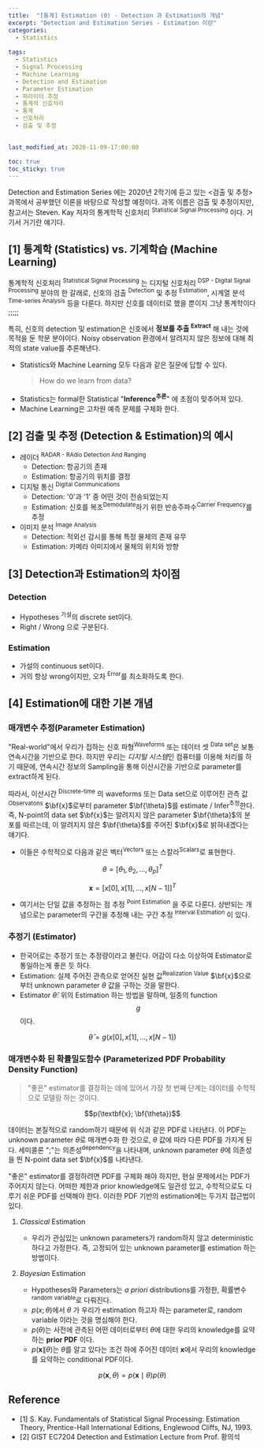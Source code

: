 ```yaml
---
title:  "[통계] Estimation (0) - Detection 과 Estimation의 개념"
excerpt: "Detection and Estimation Series - Estimation 이란"
categories:
  - Statistics
  
tags:
  - Statistics
  - Signal Processing
  - Machine Learning
  - Detection and Estimation
  - Parameter Estimation
  - 파라미터 추정
  - 통계적 신호처리
  - 통계
  - 신호처리
  - 검출 및 추정

  
last_modified_at: 2020-11-09-17:00:00

toc: true
toc_sticky: true
---
```


Detection and Estimation Series 에는 2020년 2학기에 듣고 있는 <검출 및 추정> 과목에서 공부했던 이론을 바탕으로 작성할 예정이다.
과목 이름은 검출 및 추정이지만, 참고서는 Steven. Kay 저자의 통계학적 신호처리 <sup>Statistical Signal Processing</sup> 이다. 거기서 거기란 얘기다.

## [1] 통계학 (Statistics) vs. 기계학습 (Machine Learning)
 통계학적 신호처리 <sup>Statistical Signal Processing</sup> 는 디지털 신호처리 <sup>DSP - Digital Signal Processing</sup> 분야의 한 갈래로, 신호의 검출 <sup>Detection</sup> 및 추정 <sup>Estimation</sup>, 시계열 분석 <sup>Time-series Analysis</sup> 등을 다룬다. 하지만 신호를 데이터로 했을 뿐이지 그냥 통계학이다 ;;;;;
 
 특히, 신호의 detection 및 estimation은 신호에서 **정보를 추출 <sup>Extract</sup>** 해 내는 것에 목적을 둔 학문 분야이다. Noisy observation 환경에서 알려지지 않은 정보에 대해 최적의 state value를 추론해낸다.
 
- Statistics와 Machine Learning 모두 다음과 같은 질문에 답할 수 있다.
	> How do we learn from data?
- Statistics는 formal한 Statistical "**Inference<sup>추론</sup>**" 에 초점이 맞추어져 있다.
- Machine Learning은 고차원 예측 문제를 구체화 한다.

## [2] 검출 및 추정 (Detection & Estimation)의 예시
- 레이더 <sup>RADAR - RAdio Detection And Ranging</sup>
	- Detection: 항공기의 존재
	- Estimation: 항공기의 위치를 결정
- 디지털 통신 <sup>Digital Communications</sup>
	- Detection: '0'과 '1' 중 어떤 것이 전송되었는지
	- Estimation: 신호를 복조<sup>Demodulate</sup>하기 위한 반송주파수<sup>Carrier Frequency</sup>를 추정
- 이미지 분석 <sup>Image Analysis</sup>
	- Detection: 적외선 감시를 통해 특정 물체의 존재 유무
	- Estimation: 카메라 이미지에서 물체의 위치와 방향


## [3] Detection과 Estimation의 차이점
### Detection
- Hypotheses <sup>가설</sup>의 discrete set이다.
- Right / Wrong 으로 구분된다.

### Estimation
- 가설의 continuous set이다.
- 거의 항상 wrong이지만, 오차 <sup>Error</sup>를 최소화하도록 한다.


## [4] Estimation에 대한 기본 개념

### 매개변수 추정(Parameter Estimation)

 "Real-world"에서 우리가 접하는 신호 파형<sup>Waveforms</sup> 또는 데이터 셋 <sup>Data set</sup>은 보통 연속시간을 기반으로 한다. 하지만 우리는 *디지털 시스템*인 컴퓨터를 이용해 처리를 하기 때문에, 연속시간 정보의 Sampling을 통해 이산시간을 기반으로 parameter를 extract하게 된다.
 
 따라서, 이산시간 <sup>Discrete-time</sup> 의 waveforms 또는 Data set으로 이루어진 관측 값 <sup>Observatons</sup> $\bf{x}$로부터 parameter $\bf{\theta}$를 estimate / Infer<sup>추정</sup>한다. 즉, N-point의 data set $\bf{x}$는 알려지지 않은 parameter $\bf{\theta}$의 분포를 따르는데, 이 알려지지 않은 $\bf{\theta}$를 주어진 $\bf{x}$로 밝혀내겠다는 얘기다.

- 이들은 수학적으로 다음과 같은 벡터<sup>Vectors</sup> 또는 스칼라<sup>Scalars</sup>로 표현한다.

$$\theta=[\theta_1, \theta_2, ..., \theta_p ]^T$$

$$\textbf{x} = [ x[0], x[1], ... , x[N-1] ]^T$$

- 여기서는 단일 값을 추정하는 점 추정 <sup>Point Estimation</sup> 을 주로 다룬다. 상반되는 개념으로는 parameter의 구간을 추정해 내는 구간 추정 <sup>Interval Estimation</sup> 이 있다.


### 추정기 (Estimator)

- 한국어로는 추정기 또는 추정량이라고 불린다. 어감이 다소 이상하여 Estimator로 통일하는게 좋은 듯 하다.
- Estimation: 실제 주어진 관측으로 얻어진 실현 값<sup>Realization Value</sup> $\bf{x}$으로 부터 unknown parameter $\theta$ 값을 구하는 것을 말한다.
- Estimator $\hat{\theta}$: 위의 Estimation 하는 방법을 말하며, 일종의 function $$g$$ 이다.

$$\hat{\theta} = g( x[0], x[1], ... , x[N-1] )$$


### 매개변수화 된 확률밀도함수 (Parameterized PDF Probability Density Function)
> "좋은" estimator를 결정하는 데에 있어서 가장 첫 번째 단계는 데이터를 수학적으로 모델링 하는 것이다.

$$p(\textbf{x}; \bf{\theta})$$

 데이터는 본질적으로 random하기 때문에 위 식과 같은 PDF로 나타낸다. 이 PDF는 unknown parameter $\theta$로 매개변수화 한 것으로, $\theta$ 값에 따라 다른 PDF를 가지게 된다. 세미콜론 ";"는 의존성<sup>dependency</sup>을 나타내며, unknown parameter $\theta$에 의존성을 띈 N-point data set $\bf{x}$를 나타낸다.
 
 "좋은" estimator를 결정하려면 PDF를 구체화 해야 하지만, 현실 문제에서는 PDF가 주어지지 않는다. 어떠한 제한과 prior knowledge에도 일관성 있고, 수학적으로도 다루기 쉬운 PDF를 선택해야 한다. 이러한 PDF 기반의 estimation에는 두가지 접근법이 있다.

1. *Classical* Estimation
	- 우리가 관심있는 unknown parameters가 random하지 않고 deterministic하다고 가정한다. 즉, 고정되어 있는 unknown parameter를 estimation 하는 방법이다.
	
2. *Bayesian* Estimation
	- Hypotheses와 Parameters는 *a priori* distributions를 가정한, 확률변수<sup>random variable</sup>로 다뤄진다.
	- $p(x;\theta)$에서 $\theta$ 가 우리가 estimation 하고자 하는 parameter로, random variable 이라는 것을 명심해야 한다.
	- $p(\theta)$는 사전에 관측된 어떤 데이터로부터 $\theta$에 대한 우리의 knowledge를 요약하는 **prior PDF** 이다.
	- $p(\textbf{x} \| \theta)$는 $\theta$를 알고 있다는 조건 하에 주어진 데이터 $\textbf{x}$에서 우리의 knowledge를 요약하는 conditional PDF이다.
	
$$p(\textbf{x}, \theta)= p(\textbf{x} \mid \theta)p(\theta)$$

## Reference
- [1] S. Kay. Fundamentals of Statistical Signal Processing: Estimation Theory, Prentice-Hall International Editions, Englewood Cliffs, NJ, 1993.
- [2] GIST EC7204 Detection and Estimation Lecture from Prof. 황의석

